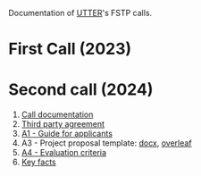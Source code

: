 Documentation of [UTTER](https://he-utter.eu)'s FSTP calls.

# First Call (2023)

# Second call (2024)

1. [Call documentation](https://raw.githubusercontent.com/utter-project/fstp/main/2024/UTTER_FSTP2_Call_Documentation.pdf)
2. [Third party agreement](https://raw.githubusercontent.com/utter-project/fstp/main/2024/UTTER_FSTP2_Third_Party_Agreement.pdf)
3. [A1 - Guide for applicants](https://raw.githubusercontent.com/utter-project/fstp/main/2024/UTTER_FSTP2_Guide_For_Applicants.pdf)
3. A3 - Project proposal template: [docx](https://raw.githubusercontent.com/utter-project/fstp/main/2024/UTTER_FSTP2_A3_Proposal_Template.docx), [overleaf](https://www.overleaf.com/read/kknbphgftfsf#fb3ac6)
4. [A4 - Evaluation criteria](https://raw.githubusercontent.com/utter-project/fstp/main/2024/UTTER_FSTP2_A4_Evaluation_Criteria.pdf)
5. [Key facts](https://raw.githubusercontent.com/utter-project/fstp/main/2024/UTTER_FSTP2_Key_Facts.pdf)
